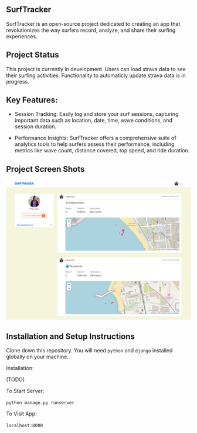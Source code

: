 ## SurfTracker


SurfTracker is an open-source project dedicated to creating an app that revolutionizes the way surfers record, analyze, and share their surfing experiences. 


## Project Status

This project is currently in development. Users can load strava data to see their surfing activities.
Functionality to automaticly update strava data is in progress.


## Key Features:

- Session Tracking: Easily log and store your surf sessions, capturing important data such as location, date, time, wave conditions, and session duration.

- Performance Insights: SurfTracker offers a comprehensive suite of analytics tools to help surfers assess their performance, including metrics like wave count, distance covered, top speed, and ride duration.


## Project Screen Shots

![Feed](documentation/feed.png)



## Installation and Setup Instructions

Clone down this repository. You will need `python` and `django` installed globally on your machine.  

Installation:

(TODO)


To Start Server:

`python manage.py runserver`  

To Visit App:

`localhost:8000`  

